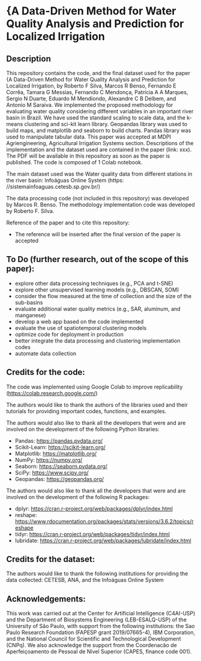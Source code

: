 # {A Data-Driven Method for Water Quality Analysis and Prediction for Localized Irrigation
## Description
This repository contains the code, and the final dataset used for the paper {A Data-Driven Method for Water Quality Analysis and Prediction for Localized Irrigation, by Roberto F Silva, Marcos R Benso, Fernando E Corrêa, Tamara G Messias, Fernando C Mendonça, Patrícia A A Marques, Sergio N Duarte, Eduardo M Mendiondo, Alexandre C B Delbem, and Antonio M Saraiva. We implemented the proposed methodology for
evaluating water quality considering different variables in an important river basin in Brazil. We have used the standard scaling to scale data, and the k-means clustering and sci-kit learn library. Geopandas library was used to build maps, and matplotlib and seaborn to build charts. Pandas library was used to manipulate tabular data. This paper was accepted at MDPI Agriengineering, Agricultural Irrigation Systems
section. Descriptions of the implementation and the dataset used are contained in the paper (link: xxx). The PDF will be available in this repository as soon as the paper is published. The code is composed of 1 Colab notebook.

The main dataset used was the Water quality data from different stations in the river basin: Infoáguas Online System (https: //sistemainfoaguas.cetesb.sp.gov.br/)

The data processing code (not included in this repository) was developed by Marcos R. Benso. The methodology implementation code was developed by Roberto F. Silva.

Reference of the paper and to cite this repository: 
- The reference will be inserted after the final version of the paper is accepted

## To Do (further research, out of the scope of this paper):
- explore other data processing techniques (e.g., PCA and t-SNE)
- explore other unsupervised learning models (e.g., DBSCAN, SOM)
- consider the flow measured at the time of collection and the size of the sub-basins
- evaluate additional water quality metrics (e.g., SAR, aluminum, and manganese)
- develop a web app based on the code implemented
- evaluate the use of spatiotemporal clustering models
- optimize code for deployment in production
- better integrate the data processing and clustering implementation codes
- automate data collection

## Credits for the code:
The code was implemented using Google Colab to improve replicability (https://colab.research.google.com/)

The authors would like to thank the authors of the libraries used and their tutorials for providing important codes, functions, and examples. 

The authors would also like to thank all the developers that were and are involved on the development of the following Python libraries: 
- Pandas: https://pandas.pydata.org/
- Scikit-Learn: https://scikit-learn.org/
- Matplotlib: https://matplotlib.org/
- NumPy: https://numpy.org/
- Seaborn: https://seaborn.pydata.org/
- SciPy: https://www.scipy.org/
- Geopandas: https://geopandas.org/

The authors would also like to thank all the developers that were and are involved on the development of the following R packages: 
- dplyr: https://cran.r-project.org/web/packages/dplyr/index.html
- reshape: https://www.rdocumentation.org/packages/stats/versions/3.6.2/topics/reshape
- tidyr: https://cran.r-project.org/web/packages/tidyr/index.html
- lubridate: https://cran.r-project.org/web/packages/lubridate/index.html

## Credits for the dataset:
The authors would like to thank the following institutions for providing the data collected: CETESB, ANA, and the Infoáguas Online System

## Acknowledgements:
This work was carried out at the Center for Artificial Intelligence (C4AI-USP) and the Department of Biosystems Engineering (LEB-ESALQ-USP) of the University of São Paulo, with support from the following institutions: the Sao Paulo Research Foundation (FAPESP grant 2019/07665-4), IBM Corporation, and the National Council for Scientific and Technological Development (CNPq). We also acknowledge the support from the Coordenacão de Aperfeiçoamento de Pessoal de Nível Superior (CAPES, finance code 001).
